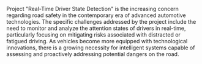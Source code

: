 Project "Real-Time Driver State Detection" is the increasing concern regarding road safety in the contemporary era of advanced automotive technologies. The specific challenges addressed by the project include the need to monitor and analyze the attention states of drivers in real-time, particularly focusing on mitigating risks associated with distracted or fatigued driving. As vehicles become more equipped with technological innovations, there is a growing necessity for intelligent systems capable of assessing and proactively addressing potential dangers on the road.
